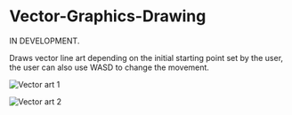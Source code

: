 # Vector-Graphics-Drawing


IN DEVELOPMENT.

Draws vector line art depending on the initial starting point set by the user, the user can also use WASD to change the movement.


![Vector art 1](https://user-images.githubusercontent.com/60831223/151713237-1e347b8b-4dd6-48a8-b6fc-55b9d52b2212.PNG)


![Vector art 2](https://user-images.githubusercontent.com/60831223/151713245-25370f59-7417-4b9c-9ef3-0fb825c000d4.png)
